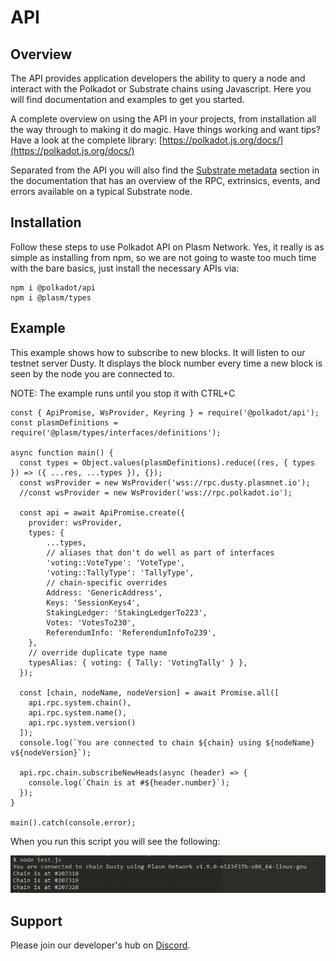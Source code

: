 # API

## Overview

The API provides application developers the ability to query a node and interact with the Polkadot or Substrate chains using Javascript. Here you will find documentation and examples to get you started.

A complete overview on using the API in your projects, from installation all the way through to making it do magic. Have things working and want tips? Have a look at the complete library: [https://polkadot.js.org/docs/](https://polkadot.js.org/docs/)

Separated from the API you will also find the [Substrate metadata](https://polkadot.js.org/docs/substrate) section in the documentation that has an overview of the RPC, extrinsics, events, and errors available on a typical Substrate node.

## Installation

Follow these steps to use Polkadot API on Plasm Network. Yes, it really is as simple as installing from npm, so we are not going to waste too much time with the bare basics, just install the necessary APIs via:

```text
npm i @polkadot/api
npm i @plasm/types
```

## Example

This example shows how to subscribe to new blocks. It will listen to our testnet server Dusty. It displays the block number every time a new block is seen by the node you are connected to.

NOTE: The example runs until you stop it with CTRL+C

```text
const { ApiPromise, WsProvider, Keyring } = require('@polkadot/api');
const plasmDefinitions = require('@plasm/types/interfaces/definitions');

async function main() {
  const types = Object.values(plasmDefinitions).reduce((res, { types }) => ({ ...res, ...types }), {});
  const wsProvider = new WsProvider('wss://rpc.dusty.plasmnet.io');
  //const wsProvider = new WsProvider('wss://rpc.polkadot.io');

  const api = await ApiPromise.create({
    provider: wsProvider,
    types: {
        ...types,
        // aliases that don't do well as part of interfaces
        'voting::VoteType': 'VoteType',
        'voting::TallyType': 'TallyType',
        // chain-specific overrides
        Address: 'GenericAddress',
        Keys: 'SessionKeys4',
        StakingLedger: 'StakingLedgerTo223',
        Votes: 'VotesTo230',
        ReferendumInfo: 'ReferendumInfoTo239',
    },
    // override duplicate type name
    typesAlias: { voting: { Tally: 'VotingTally' } },
  });

  const [chain, nodeName, nodeVersion] = await Promise.all([
    api.rpc.system.chain(),
    api.rpc.system.name(),
    api.rpc.system.version()
  ]);
  console.log(`You are connected to chain ${chain} using ${nodeName} v${nodeVersion}`);

  api.rpc.chain.subscribeNewHeads(async (header) => {
    console.log(`Chain is at #${header.number}`);
  });
}

main().catch(console.error);
```

When you run this script you will see the following:

![](../.gitbook/assets/image%20%2811%29.png)

## Support

Please join our developer's hub on [Discord](https://discord.com/invite/wUcQt3R).

